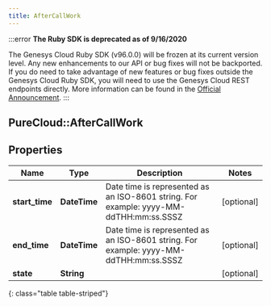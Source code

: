 ```yaml
---
title: AfterCallWork
---
```


:::error
**The Ruby SDK is deprecated as of 9/16/2020**

The Genesys Cloud Ruby SDK (v96.0.0) will be frozen at its current version level. Any new enhancements to our API or bug fixes will not be backported. If you do need to take advantage of new features or bug fixes outside the Genesys Cloud Ruby SDK, you will need to use the Genesys Cloud REST endpoints directly. More information can be found in the [Official Announcement](https://developer.mypurecloud.com/forum/t/announcement-genesys-cloud-ruby-sdk-end-of-life/8850).
:::


## PureCloud::AfterCallWork

## Properties

|Name | Type | Description | Notes|
|------------ | ------------- | ------------- | -------------|
| **start_time** | **DateTime** | Date time is represented as an ISO-8601 string. For example: yyyy-MM-ddTHH:mm:ss.SSSZ | [optional] |
| **end_time** | **DateTime** | Date time is represented as an ISO-8601 string. For example: yyyy-MM-ddTHH:mm:ss.SSSZ | [optional] |
| **state** | **String** |  | [optional] |
{: class="table table-striped"}


